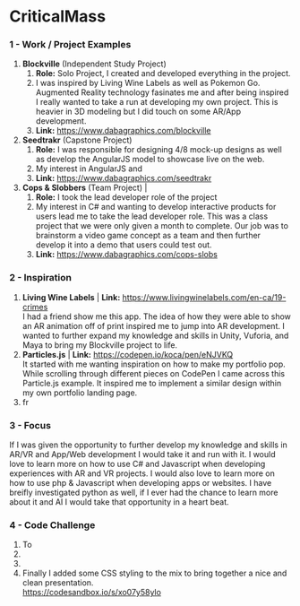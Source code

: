 # CriticalMass

### 1 - Work / Project Examples
1. **Blockville** (Independent Study Project)  
    1. **Role:** Solo Project, I created and developed everything in the project.
    2. I was inspired by Living Wine Labels as well as Pokemon Go. Augmented Reality technology fasinates me and after being inspired I really wanted to take a run at developing my own project. This is heavier in 3D modeling but I did touch on some AR/App development.
    3. **Link:** https://www.dabagraphics.com/blockville
2. **Seedtrakr** (Capstone Project)  
    1. **Role:** I was responsible for designing 4/8 mock-up designs as well as develop the AngularJS model to showcase live on the web.
    2. My interest in AngularJS and
    3. **Link:** https://www.dabagraphics.com/seedtrakr
3. **Cops & Slobbers** (Team Project) |  
    1. **Role:** I took the lead developer role of the project
    2. My interest in C# and wanting to develop interactive products for users lead me to take the lead developer role. This was a class project that we were only given a month to complete. Our job was to brainstorm a video game concept as a team and then further develop it into a demo that users could test out.
    3. **Link:** https://www.dabagraphics.com/cops-slobs

### 2 - Inspiration
1. **Living Wine Labels** | **Link:** https://www.livingwinelabels.com/en-ca/19-crimes  
I had a friend show me this app. The idea of how they were able to show an AR animation off of print inspired me to jump into AR development. I wanted to further expand my knowledge and skills in Unity, Vuforia, and Maya to bring my Blockville project to life.
2. **Particles.js** | **Link:** https://codepen.io/koca/pen/eNJVKQ  
It started with me wanting inspiration on how to make my portfolio pop. While scrolling through different pieces on CodePen I came across this Particle.js example. It inspired me to implement a similar design within my own portfolio landing page.
3. fr

### 3 - Focus
If I was given the opportunity to further develop my knowledge and skills in AR/VR and App/Web development I would take it and run with it. I would love to learn more on how to use C# and Javascript when developing experiences with AR and VR projects. I would also love to learn more on how to use php & Javascript when developing apps or websites. I have breifly investigated python as well, if I ever had the chance to learn more about it and AI I would take that opportunity in a heart beat.

### 4 - Code Challenge
1. To 
2. 
3. 
4. Finally I added some CSS styling to the mix to bring together a nice and clean presentation.  
https://codesandbox.io/s/xo07y58ylo
